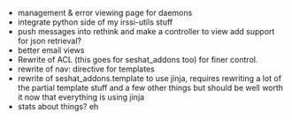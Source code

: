- management & error viewing page for daemons
- integrate python side of my irssi-utils stuff
 - push messages into rethink and make a controller to view
     add support for json retrieval?
- better email views
- Rewrite of ACL (this goes for seshat_addons too) for finer control.
- rewrite of nav: directive for templates
- rewrite of seshat_addons.template to use jinja, requires rewriting a lot of
  the partial template stuff and a few other things but should be well worth it
  now that everything is using jinja
- stats about things? eh
